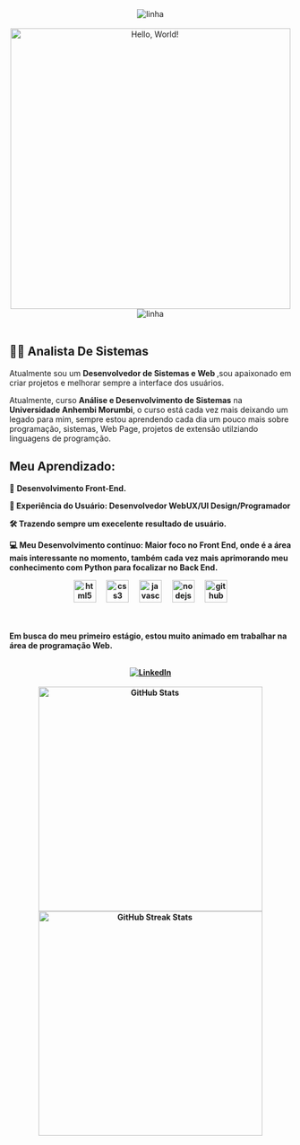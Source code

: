 <div align="center">
   <img src="./line.gif" alt="linha"/>
</div><br>

<div align="center">
    <img src="https://user-images.githubusercontent.com/92947069/183311882-d6cec5b0-18e8-48cf-a551-098f295fbce5.gif" alt="Hello, World!" width="500px">
</div>

<div align="center">
   <img src="./line.gif" alt="linha"/>
</div><br>

<h2>👨‍💻 Analista De Sistemas</h2>

<p>Atualmente sou um <strong>Desenvolvedor de Sistemas e Web </strong>,sou apaixonado em criar projetos e melhorar sempre a interface dos usuários.
    
<p>Atualmente, curso <strong>Análise e Desenvolvimento de Sistemas</strong> na <strong>Universidade Anhembi Morumbi</strong>, o curso está cada vez mais deixando um legado para mim, sempre estou aprendendo cada dia um pouco mais sobre programação, sistemas, Web Page, projetos de extensão utilziando linguagens de programção.</p>

<h2>Meu Aprendizado:</h2>

<p>🚀 <strong>Desenvolvimento Front-End.</p>



<p>🌟 <strong> Experiência do Usuário: </strong> Desenvolvedor Web<strong>UX/UI Design/Programador</strong></p>

<p>🛠️ <strong>Trazendo sempre um execelente resultado de usuário.</strong>

<p>💻 <strong>Meu Desenvolvimento contínuo:</strong> Maior foco no Front End, onde é a área mais interessante no momento, também cada vez mais aprimorando meu conhecimento com Python para focalizar no Back End.</p>

<div align="center">
  <img src="https://cdn.jsdelivr.net/gh/devicons/devicon/icons/html5/html5-original.svg" height="40" alt="html5 logo"  />
  <img width="12" />
  <img src="https://cdn.jsdelivr.net/gh/devicons/devicon/icons/css3/css3-original.svg" height="40" alt="css3 logo"  />
  <img width="12" />
  <img src="https://cdn.jsdelivr.net/gh/devicons/devicon/icons/javascript/javascript-original.svg" height="40" alt="javascript logo"  />
  <img width="12" />
  <img src="https://cdn.jsdelivr.net/gh/devicons/devicon/icons/nodejs/nodejs-original.svg" height="40" alt="nodejs logo"  />
  <img width="12" />
  <img src="https://cdn.jsdelivr.net/gh/devicons/devicon/icons/github/github-original.svg" height="40" alt="github logo"  />
</div><br><br>

<p> Em busca do meu primeiro estágio, estou muito animado em trabalhar na área de programação Web.</p><br>

<div align="center">
    <a href="https://www.linkedin.com/in/diogo-kranz-490465307/">
        <img src="https://img.shields.io/badge/-LinkedIn-%230077B5?style=for-the-badge&logo=linkedin&logoColor=white" alt="LinkedIn">
</div><br>

<div align="center">
    <a href="https://github.com/Diogokranzz">
        <img width="400px" src="https://github-readme-stats.vercel.app/api?username=Diogokranzz&show_icons=true&border_radius=12&border_color=EAFF17&icon_color=EAFF17&bg_color=0D1117&title_color=ffff&text_color=A3A3A3&ring_color=8844EE&card_width=437" alt="GitHub Stats">
    </a>
    <a href="https://github.com/Diogokranzz">
        <img width="400px" src="http://github-readme-streak-stats.herokuapp.com?user=eduardzs&border_radius=12&locale=pt_BR&date_format=j%2Fn%5B%2FY%5D&card_width=497&background=0D1117&ring=8844EE&fire=EAFF17&currStreakNum=FFFFFF&sideNums=FFFFFF&currStreakLabel=FFFFFF&dates=A3A3A3&excludeDaysLabel=FFFFFF&sideLabels=FFFFFF&stroke=EAFF17&border=EAFF17&card_width=437" alt="GitHub Streak Stats">
    </a>
    <div align="center">
</div>
